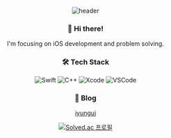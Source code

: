 <div align="center">
  
![header](https://capsule-render.vercel.app/api?type=waving&color=5885AF&height=150&text=iyungui&fontSize=60&fontColor=FAF0E6&desc=%20Developer&descAlignY=75&descAlign=90)

### 👋 Hi there!
I'm focusing on iOS development and problem solving.

### 🛠 Tech Stack
![Swift](https://img.shields.io/badge/Swift-FA7343?style=flat-square&logo=swift&logoColor=white)
![C++](https://img.shields.io/badge/C%2B%2B-00599C?style=flat-square&logo=c%2B%2B&logoColor=white)
![Xcode](https://img.shields.io/badge/Xcode-007ACC?style=flat-square&logo=Xcode&logoColor=white)
![VSCode](https://img.shields.io/badge/VSCode-0078D4?style=flat-square&logo=visual%20studio%20code&logoColor=white)

### 📝 Blog
[iyungui](https://iyungui.site)

[![Solved.ac 프로필](http://mazassumnida.wtf/api/v2/generate_badge?boj=dbddml631)](https://solved.ac/dbddml631)

</div>
